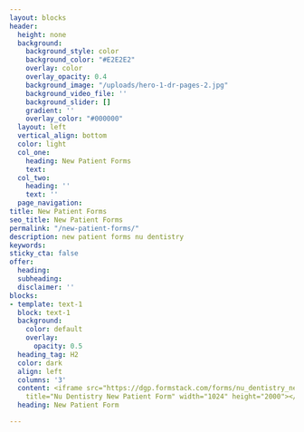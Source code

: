 ```yaml
---
layout: blocks
header:
  height: none
  background:
    background_style: color
    background_color: "#E2E2E2"
    overlay: color
    overlay_opacity: 0.4
    background_image: "/uploads/hero-1-dr-pages-2.jpg"
    background_video_file: ''
    background_slider: []
    gradient: ''
    overlay_color: "#000000"
  layout: left
  vertical_align: bottom
  color: light
  col_one:
    heading: New Patient Forms
    text: 
  col_two:
    heading: ''
    text: ''
  page_navigation: 
title: New Patient Forms
seo_title: New Patient Forms
permalink: "/new-patient-forms/"
description: new patient forms nu dentistry
keywords: 
sticky_cta: false
offer:
  heading: 
  subheading: 
  disclaimer: ''
blocks:
- template: text-1
  block: text-1
  background:
    color: default
    overlay:
      opacity: 0.5
  heading_tag: H2
  color: dark
  align: left
  columns: '3'
  content: <iframe src="https://dgp.formstack.com/forms/nu_dentistry_new_patient_form"
    title="Nu Dentistry New Patient Form" width="1024" height="2000"></iframe>
  heading: New Patient Form

---
```

